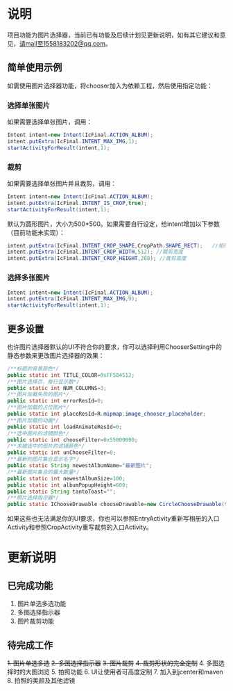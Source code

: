 # 说明
项目功能为图片选择器，当前已有功能及后续计划见更新说明，如有其它建议和意见，请mail至1558183202@qq.com。
## 简单使用示例
如需使用图片选择器功能，将chooser加入为依赖工程，然后使用指定功能：
### 选择单张图片
如果需要选择单张图片，调用：
```java
Intent intent=new Intent(IcFinal.ACTION_ALBUM);
intent.putExtra(IcFinal.INTENT_MAX_IMG,1);  
startActivityForResult(intent,1);
```
### 裁剪
如果需要选择单张图片并且裁剪，调用：
```java
Intent intent=new Intent(IcFinal.ACTION_ALBUM);
intent.putExtra(IcFinal.INTENT_IS_CROP,true);
startActivityForResult(intent,1);
```
默认为圆形图片，大小为500*500。如果需要自行设定，给intent增加以下参数（目前功能未实现）：
```java
intent.putExtra(IcFinal.INTENT_CROP_SHAPE,CropPath.SHAPE_RECT);   //矩形
intent.putExtra(IcFinal.INTENT_CROP_WIDTH,512); //裁剪宽度
intent.putExtra(IcFinal.INTENT_CROP_HEIGHT,280); //裁剪高度
```
### 选择多张图片
```java
Intent intent=new Intent(IcFinal.ACTION_ALBUM);
intent.putExtra(IcFinal.INTENT_MAX_IMG,9);
startActivityForResult(intent,1);
```
## 更多设置
也许图片选择器默认的UI不符合你的要求，你可以选择利用ChooserSetting中的静态参数来更改图片选择器的效果：
```java
/**标题的背景颜色*/
public static int TITLE_COLOR=0xFF584512;
/**图片选择页，每行显示数*/
public static int NUM_COLUMNS=3;
/**图片加载失败的图片*/
public static int errorResId=0;
/**图片加载的占位图片*/
public static int placeResId=R.mipmap.image_chooser_placeholder;
/**图片加载的动画*/
public static int loadAnimateResId=0;
/**选中图片的滤镜颜色*/
public static int chooseFilter=0x55000000;
/**未被选中的图片的滤镜颜色*/
public static int unChooseFilter=0;
/**最新的图片集合显示名字*/
public static String newestAlbumName="最新图片";
/**最新图片集合的最大数量*/
public static int newestAlbumSize=100;
public static int albumPopupHeight=600;
public static String tantoToast="";
/**照片选择指示器*/
public static IChooseDrawable chooseDrawable=new CircleChooseDrawable(true,0xFF25c2e6);
```
如果这些也无法满足你的UI要求，你也可以参照EntryActivity重新写相册的入口Activity和参照CropActivity重写裁剪的入口Activity。

# 更新说明

## 已完成功能
1. 图片单选多选功能
2. 多图选择指示器
2. 图片裁剪功能

## 待完成工作
~~1. 图片单选多选~~
~~2. 多图选择指示器~~
~~3. 图片裁剪~~
~~4. 裁剪形状的完全定制~~
4. 多图选择时的大图浏览
5. 拍照功能
6. UI让使用者可高度定制
7. 加入到jcenter和maven
8. 拍照的美颜及其他滤镜
